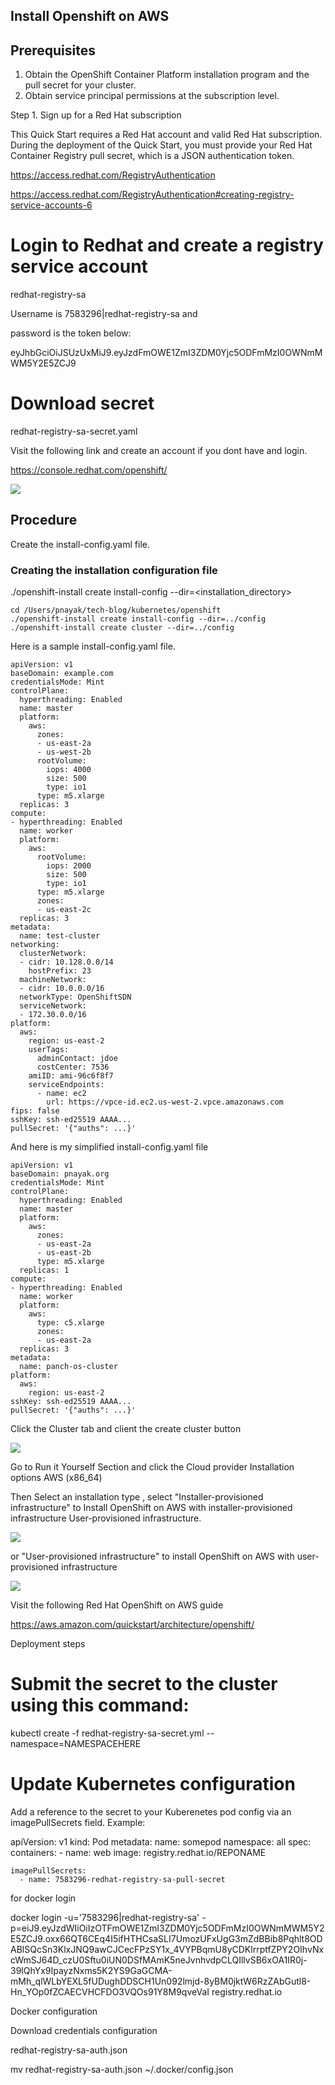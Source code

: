 
## Install Openshift on AWS

## Prerequisites

1. Obtain the OpenShift Container Platform installation program and the pull secret for your cluster.
2. Obtain service principal permissions at the subscription level.

Step 1. Sign up for a Red Hat subscription 

This Quick Start requires a Red Hat account and valid Red Hat subscription. During the deployment of the Quick Start, you must provide your Red Hat Container Registry pull secret, which is a JSON authentication token. 

https://access.redhat.com/RegistryAuthentication

https://access.redhat.com/RegistryAuthentication#creating-registry-service-accounts-6

# Login to Redhat and create a registry service account

redhat-registry-sa

Username is 7583296|redhat-registry-sa and 

password is the token below:

eyJhbGciOiJSUzUxMiJ9.eyJzdFmOWE1ZmI3ZDM0Yjc5ODFmMzI0OWNmMWM5Y2E5ZCJ9
# Download secret

redhat-registry-sa-secret.yaml

Visit the following link and create an account if you dont have and login.

https://console.redhat.com/openshift/

![](/kubernetes/openshift/images/redhat-openshift-login.jpg)

## Procedure
Create the install-config.yaml file.


### Creating the installation configuration file

./openshift-install create install-config --dir=<installation_directory>

```
cd /Users/pnayak/tech-blog/kubernetes/openshift
./openshift-install create install-config --dir=../config
./openshift-install create cluster --dir=../config
```

Here is a sample install-config.yaml file.

```
apiVersion: v1
baseDomain: example.com 
credentialsMode: Mint 
controlPlane:   
  hyperthreading: Enabled 
  name: master
  platform:
    aws:
      zones:
      - us-east-2a
      - us-west-2b
      rootVolume:
        iops: 4000
        size: 500
        type: io1 
      type: m5.xlarge
  replicas: 3
compute: 
- hyperthreading: Enabled 
  name: worker
  platform:
    aws:
      rootVolume:
        iops: 2000
        size: 500
        type: io1 
      type: m5.xlarge
      zones:
      - us-east-2c
  replicas: 3
metadata:
  name: test-cluster 
networking:
  clusterNetwork:
  - cidr: 10.128.0.0/14
    hostPrefix: 23
  machineNetwork:
  - cidr: 10.0.0.0/16
  networkType: OpenShiftSDN
  serviceNetwork:
  - 172.30.0.0/16
platform:
  aws:
    region: us-east-2 
    userTags:
      adminContact: jdoe
      costCenter: 7536
    amiID: ami-96c6f8f7 
    serviceEndpoints: 
      - name: ec2
        url: https://vpce-id.ec2.us-west-2.vpce.amazonaws.com
fips: false 
sshKey: ssh-ed25519 AAAA... 
pullSecret: '{"auths": ...}' 

```

And here is my simplified install-config.yaml file

```
apiVersion: v1
baseDomain: pnayak.org
credentialsMode: Mint 
controlPlane:   
  hyperthreading: Enabled 
  name: master
  platform:
    aws:
      zones:
      - us-east-2a
      - us-east-2b 
      type: m5.xlarge
  replicas: 1
compute: 
- hyperthreading: Enabled 
  name: worker
  platform:
    aws:
      type: c5.xlarge
      zones:
      - us-east-2a
  replicas: 3
metadata:
  name: panch-os-cluster
platform:
  aws:
    region: us-east-2 
sshKey: ssh-ed25519 AAAA... 
pullSecret: '{"auths": ...}' 
```

Click the Cluster tab and client the create cluster button

![](/kubernetes/openshift/images/redhat-openshift-create-cluster.jpg)

Go to Run it Yourself Section and click the Cloud provider Installation options AWS (x86_64)

Then Select an installation type , select "Installer-provisioned infrastructure" to Install OpenShift on AWS with installer-provisioned infrastructure User-provisioned infrastructure.

![](/kubernetes/openshift/images/redhat-openshift-create-cluster-aws-installer-provisioned.jpg)

or "User-provisioned infrastructure" to install OpenShift on AWS with user-provisioned infrastructure

![](/kubernetes/openshift/images/redhat-openshift-create-cluster-aws-user-privisioned.jpg)

Visit the following Red Hat OpenShift on AWS guide

https://aws.amazon.com/quickstart/architecture/openshift/

Deployment steps 

# Submit the secret to the cluster using this command:

kubectl create -f redhat-registry-sa-secret.yml --namespace=NAMESPACEHERE

# Update Kubernetes configuration

Add a reference to the secret to your Kuberenetes pod config via an imagePullSecrets field. Example:

apiVersion: v1
kind: Pod
metadata:
  name: somepod
  namespace: all
  spec:
    containers:
      - name: web
        image: registry.redhat.io/REPONAME

    imagePullSecrets:
      - name: 7583296-redhat-registry-sa-pull-secret

for docker login 

docker login -u='7583296|redhat-registry-sa' -p=eiJ9.eyJzdWIiOiIzOTFmOWE1ZmI3ZDM0Yjc5ODFmMzI0OWNmMWM5Y2E5ZCJ9.oxx66QT6CEq4I5ifHTHCsaSLI7UmozUFxUgG3mZdBBib8Pqhlt8ODABlSQcSn3KlxJNQ9awCJCecFPzSY1x_4VYPBqmU8yCDKlrrptfZPY2OIhvNxcWmSJ64D_czU0Sftu0iUN0DSfMAmK5neJvnhvdpCLQIllvSB6xOA1IR0j-39lQhYx9IpayzNxms5K2YS9GaGCMA-mMh_qlWLbYEXL5fUDughDDSCH1Un092lmjd-8yBM0jktW6RzZAbGutl8-Hn_YOp0fZCAECVHCFDO3VQOs91Y8M9qveVaI registry.redhat.io

Docker configuration

Download credentials configuration

redhat-registry-sa-auth.json

mv redhat-registry-sa-auth.json ~/.docker/config.json